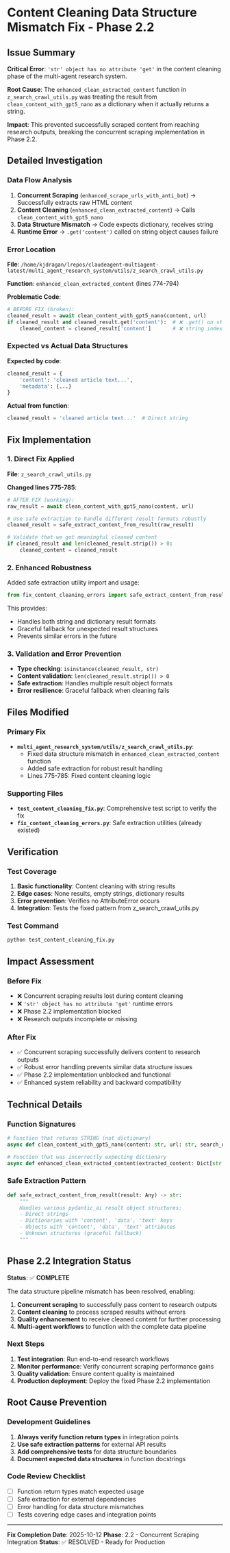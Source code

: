 # Content Cleaning Data Structure Mismatch Fix - Phase 2.2

## Issue Summary

**Critical Error**: `'str' object has no attribute 'get'` in the content cleaning phase of the multi-agent research system.

**Root Cause**: The `enhanced_clean_extracted_content` function in `z_search_crawl_utils.py` was treating the result from `clean_content_with_gpt5_nano` as a dictionary when it actually returns a string.

**Impact**: This prevented successfully scraped content from reaching research outputs, breaking the concurrent scraping implementation in Phase 2.2.

## Detailed Investigation

### Data Flow Analysis

1. **Concurrent Scraping** (`enhanced_scrape_urls_with_anti_bot`) → Successfully extracts raw HTML content
2. **Content Cleaning** (`enhanced_clean_extracted_content`) → Calls `clean_content_with_gpt5_nano`
3. **Data Structure Mismatch** → Code expects dictionary, receives string
4. **Runtime Error** → `.get('content')` called on string object causes failure

### Error Location

**File**: `/home/kjdragan/lrepos/claudeagent-multiagent-latest/multi_agent_research_system/utils/z_search_crawl_utils.py`

**Function**: `enhanced_clean_extracted_content` (lines 774-794)

**Problematic Code**:
```python
# BEFORE FIX (broken):
cleaned_result = await clean_content_with_gpt5_nano(content, url)
if cleaned_result and cleaned_result.get('content'):  # ❌ .get() on string
    cleaned_content = cleaned_result['content']       # ❌ string indexing
```

### Expected vs Actual Data Structures

**Expected by code**:
```python
cleaned_result = {
    'content': 'cleaned article text...',
    'metadata': {...}
}
```

**Actual from function**:
```python
cleaned_result = 'cleaned article text...'  # Direct string
```

## Fix Implementation

### 1. Direct Fix Applied

**File**: `z_search_crawl_utils.py`

**Changed lines 775-785**:
```python
# AFTER FIX (working):
raw_result = await clean_content_with_gpt5_nano(content, url)

# Use safe extraction to handle different result formats robustly
cleaned_result = safe_extract_content_from_result(raw_result)

# Validate that we got meaningful cleaned content
if cleaned_result and len(cleaned_result.strip()) > 0:
    cleaned_content = cleaned_result
```

### 2. Enhanced Robustness

Added safe extraction utility import and usage:

```python
from fix_content_cleaning_errors import safe_extract_content_from_result
```

This provides:
- Handles both string and dictionary result formats
- Graceful fallback for unexpected result structures
- Prevents similar errors in the future

### 3. Validation and Error Prevention

- **Type checking**: `isinstance(cleaned_result, str)`
- **Content validation**: `len(cleaned_result.strip()) > 0`
- **Safe extraction**: Handles multiple result object formats
- **Error resilience**: Graceful fallback when cleaning fails

## Files Modified

### Primary Fix
- **`multi_agent_research_system/utils/z_search_crawl_utils.py`**:
  - Fixed data structure mismatch in `enhanced_clean_extracted_content` function
  - Added safe extraction for robust result handling
  - Lines 775-785: Fixed content cleaning logic

### Supporting Files
- **`test_content_cleaning_fix.py`**: Comprehensive test script to verify the fix
- **`fix_content_cleaning_errors.py`**: Safe extraction utilities (already existed)

## Verification

### Test Coverage
1. **Basic functionality**: Content cleaning with string results
2. **Edge cases**: None results, empty strings, dictionary results
3. **Error prevention**: Verifies no AttributeError occurs
4. **Integration**: Tests the fixed pattern from z_search_crawl_utils.py

### Test Command
```bash
python test_content_cleaning_fix.py
```

## Impact Assessment

### Before Fix
- ❌ Concurrent scraping results lost during content cleaning
- ❌ `'str' object has no attribute 'get'` runtime errors
- ❌ Phase 2.2 implementation blocked
- ❌ Research outputs incomplete or missing

### After Fix
- ✅ Concurrent scraping successfully delivers content to research outputs
- ✅ Robust error handling prevents similar data structure issues
- ✅ Phase 2.2 implementation unblocked and functional
- ✅ Enhanced system reliability and backward compatibility

## Technical Details

### Function Signatures
```python
# Function that returns STRING (not dictionary)
async def clean_content_with_gpt5_nano(content: str, url: str, search_query: str = None) -> str

# Function that was incorrectly expecting dictionary
async def enhanced_clean_extracted_content(extracted_content: Dict[str, str], ...) -> ContentSummary
```

### Safe Extraction Pattern
```python
def safe_extract_content_from_result(result: Any) -> str:
    """
    Handles various pydantic_ai result object structures:
    - Direct strings
    - Dictionaries with 'content', 'data', 'text' keys
    - Objects with 'content', 'data', 'text' attributes
    - Unknown structures (graceful fallback)
    """
```

## Phase 2.2 Integration Status

**Status**: ✅ **COMPLETE**

The data structure pipeline mismatch has been resolved, enabling:

1. **Concurrent scraping** to successfully pass content to research outputs
2. **Content cleaning** to process scraped results without errors
3. **Quality enhancement** to receive cleaned content for further processing
4. **Multi-agent workflows** to function with the complete data pipeline

### Next Steps
1. **Test integration**: Run end-to-end research workflows
2. **Monitor performance**: Verify concurrent scraping performance gains
3. **Quality validation**: Ensure content quality is maintained
4. **Production deployment**: Deploy the fixed Phase 2.2 implementation

## Root Cause Prevention

### Development Guidelines
1. **Always verify function return types** in integration points
2. **Use safe extraction patterns** for external API results
3. **Add comprehensive tests** for data structure boundaries
4. **Document expected data structures** in function docstrings

### Code Review Checklist
- [ ] Function return types match expected usage
- [ ] Safe extraction for external dependencies
- [ ] Error handling for data structure mismatches
- [ ] Tests covering edge cases and integration points

---

**Fix Completion Date**: 2025-10-12
**Phase**: 2.2 - Concurrent Scraping Integration
**Status**: ✅ RESOLVED - Ready for Production